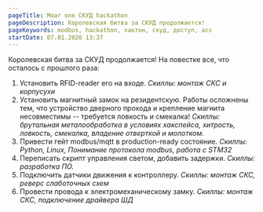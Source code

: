 ```yaml
---
pageTitle: Moar one СКУД hackathon
pageDescription: Королевская битва за СКУД продолжается!
pageKeywords: modbus, hackathon, хактон, скуд, доступ, acs
startDate: 07.01.2020 13:37
---
```


Королевская битва за СКУД продолжается! На повестке все, что осталось с прошлого раза:

1. Установить RFID-reader его на входе. _Скиллы: монтаж СКС и корпусухи_
2. Установить магнитный замок на резидентскую. Работы осложнены тем, что устройство дверного прохода и крепление магнита несовместимы -- требуется ловкость и смекалка! _Скиллы: брутальная металообработка в условиях хакспейса, хитрость, ловкость, смекалка, владение отверткой и молотком._
3. Привести гейт modbus/mqtt в production-ready состояние. _Скиллы: Python, Linux, Понимание протокола modbus, работа с STM32_
4. Переписать скрипт управления светом, добавить задержки. _Скиллы: разработка ПО._
5. Подключить датчики движения к контроллеру. _Скиллы: монтаж СКС, реверс слаботочных схем_
6. Провести провода к электромеханическому замку. _Скиллы: монтаж СКС, подключение драйвера ШД_
